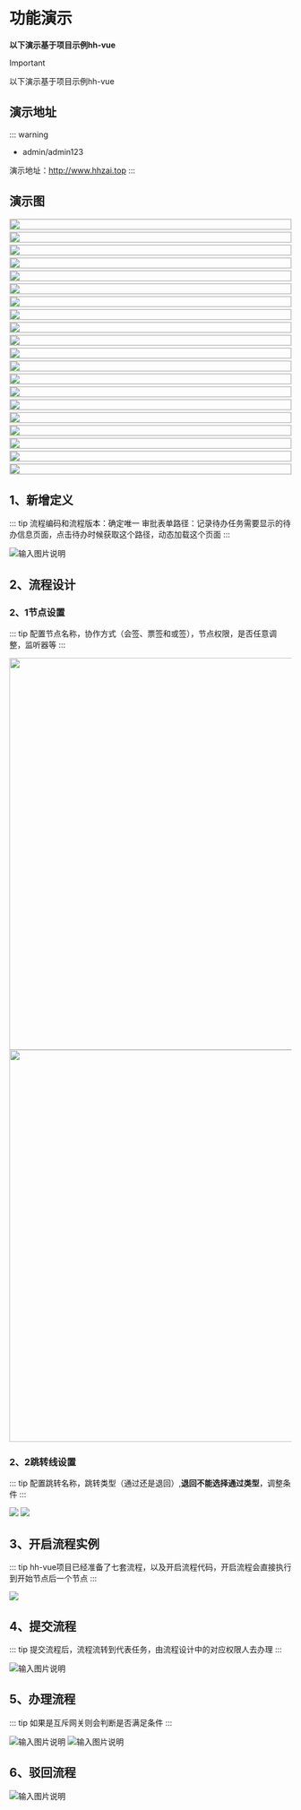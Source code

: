# 功能演示
**以下演示基于项目示例hh-vue**
> [!IMPORTANT]
> 以下演示基于项目示例hh-vue

## 演示地址

::: warning
- admin/admin123

演示地址：http://www.hhzai.top
:::

## 演示图

<div class="yat"><img src="https://foruda.gitee.com/images/1697704379975758657/558474f6_2218307.png"/></div>
<div class="yat"><img src="https://foruda.gitee.com/images/1703576997421577844/a1dc2737_2218307.png"/></div>
<div class="yat"><img src="https://foruda.gitee.com/images/1703577051212751284/203a05b0_2218307.png"/></div>
<div class="yat"><img src="https://foruda.gitee.com/images/1703577120823449150/ba952a84_2218307.png"/></div>
<div class="yat"><img src="https://foruda.gitee.com/images/1703577416508497463/863d8da1_2218307.png"/></div>
<div class="yat"><img src="https://foruda.gitee.com/images/1703641952765512992/dc187080_2218307.png"/></div>
<div class="yat"><img src="https://foruda.gitee.com/images/1703639870569018221/453a0e0e_2218307.png"/></div>
<div class="yat"><img src="https://foruda.gitee.com/images/1703639949778635820/34a6c14e_2218307.png"/></div>
<div class="yat"><img src="https://foruda.gitee.com/images/1703640045465410604/c14affda_2218307.png"/></div>
<div class="yat"><img src="https://foruda.gitee.com/images/1703641581976369452/e4629da5_2218307.png"/></div>
<div class="yat"><img src="https://foruda.gitee.com/images/1703640080823852176/bdf9a360_2218307.png"/></div>
<div class="yat"><img src="https://foruda.gitee.com/images/1703640099939146504/b19b2b85_2218307.png"/></div>
<div class="yat"><img src="https://foruda.gitee.com/images/1703641659022331552/cc4e0af2_2218307.png"/></div>
<div class="yat"><img src="https://foruda.gitee.com/images/1703641675840058630/3430da37_2218307.png"/></div>
<div class="yat"><img src="https://foruda.gitee.com/images/1703641687716655707/62a8b20c_2218307.png"/></div>
<div class="yat"><img src="https://foruda.gitee.com/images/1703641702939748288/6da6c4f6_2218307.png"/></div>
<div class="yat"><img src="/demo4.png"/></div>
<div class="yat"><img src="/demo2.png"/></div>
<div class="yat"><img src="/demo3.png"/></div>
<div class="yat"><img src="/demo1.png"/></div>

<style scope>
.yat {
    border: 2px solid #ccc;
    margin-bottom: 3px;
}
</style>


## 1、新增定义
::: tip
流程编码和流程版本：确定唯一
审批表单路径：记录待办任务需要显示的待办信息页面，点击待办时候获取这个路径，动态加载这个页面
:::


![输入图片说明](https://foruda.gitee.com/images/1703667450784737720/940b2bab_2218307.png "屏幕截图")

## 2、流程设计
### 2、1节点设置
::: tip 
配置节点名称，协作方式（会签、票签和或签），节点权限，是否任意调整，监听器等
:::


<img src="https://foruda.gitee.com/images/1734589294761157636/ac74e327_2218307.png" width="700" />
<img src="https://foruda.gitee.com/images/1732545153700629064/3183155f_2218307.png" width="700" />

### 2、2跳转线设置
::: tip 
配置跳转名称，跳转类型（通过还是退回）,**退回不能选择通过类型**，调整条件
:::


![](/defSkip.png)
![](https://foruda.gitee.com/images/1726905626290177483/195615fc_2218307.png)
## 3、开启流程实例
::: tip
hh-vue项目已经准备了七套流程，以及开启流程代码，开启流程会直接执行到开始节点后一个节点
:::

![](/addIns.png)


## 4、提交流程
::: tip
提交流程后，流程流转到代表任务，由流程设计中的对应权限人去办理
:::


![输入图片说明](https://foruda.gitee.com/images/1703668493778770778/d77716b5_2218307.png "屏幕截图")


## 5、办理流程
::: tip
如果是互斥网关则会判断是否满足条件
:::


![输入图片说明](https://foruda.gitee.com/images/1703668882786849328/0b9554ec_2218307.png "屏幕截图")
![输入图片说明](https://foruda.gitee.com/images/1703668896500858952/c9dc78e1_2218307.png "屏幕截图")

## 6、驳回流程

![输入图片说明](https://foruda.gitee.com/images/1703669345903195445/4ba131bc_2218307.png "屏幕截图")
